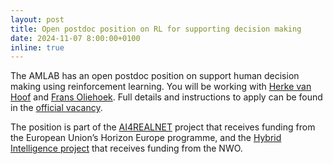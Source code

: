 ```yaml
---
layout: post
title: Open postdoc position on RL for supporting decision making
date: 2024-11-07 8:00:00+0100
inline: true
---
```


The AMLAB has an open postdoc position on support human decision making using reinforcement learning. 
You will be working with [Herke van Hoof](people/HerkeVanHoof) and [Frans Oliehoek](https://www.fransoliehoek.net/wp/).
Full details and instructions to apply can be found in the [official vacancy](https://vacatures.uva.nl/UvA/job/Postdoc-on-Supporting-Human-Decision-Making-with-Reinforcement-Learning/806531602/).

The position is part of the [AI4REALNET](https://twitter.com/AI4REALNET) project that receives funding from the European Union’s Horizon Europe programme, and the [Hybrid Intelligence project](https://www.hybrid-intelligence-centre.nl) that receives funding from the NWO. 

